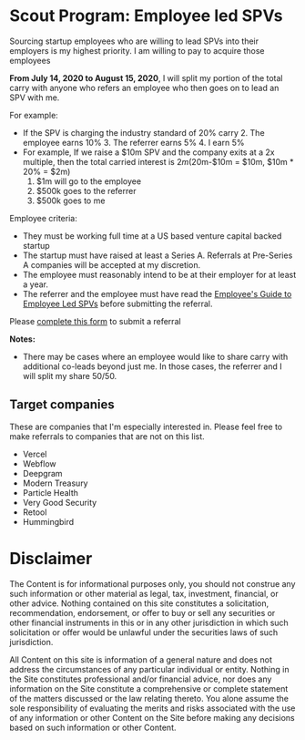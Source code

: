 # Scout Program: Employee led SPVs
Sourcing startup employees who are willing to lead SPVs into their employers is my highest priority. I am willing to pay to acquire those employees

**From July 14, 2020 to August 15, 2020**, I will split my portion of the total carry with anyone who refers an employee who then goes on to lead an SPV with me. 

For example:

 -  If the SPV is charging the industry standard of 20% carry
	2. The employee earns 10%
	3. The referrer earns 5%
	4. I earn 5%
 -  For example, If we raise a $10m SPV and the company exits at a 2x multiple, then the total carried interest is $2m ($20m-$10m = $10m, $10m * 20% = $2m)
    1.  $1m will go to the employee
    2.  $500k goes to the referrer
    3.  $500k goes to me

Employee criteria:
 - They must be working full time at a US based venture capital backed startup
 - The startup must have raised at least a Series A. Referrals at Pre-Series A companies will be accepted at my discretion.
 - The employee must reasonably intend to be at their employer for at least a year.
 - The referrer and the employee must have read the [Employee's Guide to Employee Led SPVs](https://harveymultani.substack.com/p/startup-employee-syndicates-multiply) before submitting the referral.

Please [complete this form](https://harveymultani902367.typeform.com/to/ZrDo7G08) to submit a referral

**Notes:** 

 - There may be cases where an employee would like to share carry with additional co-leads beyond just me. In those cases, the referrer and I will split my share 50/50. 

## Target companies

These are companies that I'm especially interested in. Please feel free to make referrals to companies that are not on this list.

- Vercel
- Webflow
- Deepgram
- Modern Treasury
- Particle Health
- Very Good Security
- Retool
- Hummingbird

# Disclaimer

The Content is for informational purposes only, you should not construe any such information or other material as legal, tax, investment, financial, or other advice. Nothing contained on this site constitutes a solicitation, recommendation, endorsement, or offer to buy or sell any securities or other financial instruments in this or in any other jurisdiction in which such solicitation or offer would be unlawful under the securities laws of such jurisdiction.

All Content on this site is information of a general nature and does not address the circumstances of any particular individual or entity. Nothing in the Site constitutes professional and/or financial advice, nor does any information on the Site constitute a comprehensive or complete statement of the matters discussed or the law relating thereto. You alone assume the sole responsibility of evaluating the merits and risks associated with the use of any information or other Content on the Site before making any decisions based on such information or other Content.






<!--stackedit_data:
eyJoaXN0b3J5IjpbMTgwOTY2MTQ1OCwtODUyMzk3OTU0LDExOT
Q0OTMzNzUsLTE3NTc5NzA5NzIsMTQyMjg5OTI5MiwtMzUyNTAw
NzM3LC05OTY5NTM3NTQsLTIyNTYwMjk5MywtNTcxMDE5MzkzLD
E5MDE5MDM2ODQsLTIwODg3NDY2MTJdfQ==
-->